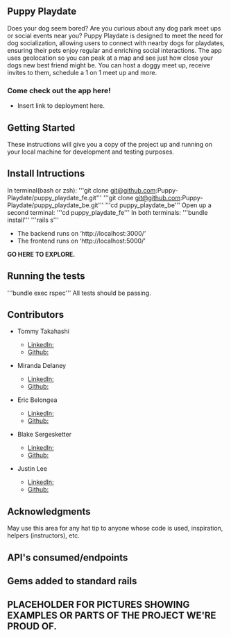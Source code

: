 ## Puppy Playdate 

Does your dog seem bored? Are you curious about any dog park meet ups or social events near you? Puppy Playdate is designed to meet the need for dog socialization, allowing users to connect with nearby dogs for playdates, ensuring their pets enjoy regular and enriching social interactions. The app uses geolocation so you can peak at a map and see just how close your dogs new best friend might be. You can host a doggy meet up, receive invites to them, schedule a 1 on 1 meet up and more.

### Come check out the app here!
* Insert link to deployment here.


## Getting Started
These instructions will give you a copy of the project up and running on your local machine for development and testing purposes. 


## Install Intructions

In terminal(bash or zsh):
'''git clone git@github.com:Puppy-Playdate/puppy_playdate_fe.git'''
'''git clone git@github.com:Puppy-Playdate/puppy_playdate_be.git'''
'''cd puppy_playdate_be'''
Open up a second terminal:
'''cd puppy_playdate_fe'''
In both terminals:
'''bundle install'''
'''rails s'''

* The backend runs on ‘http://localhost:3000/’
* The frontend runs on ‘http://localhost:5000/’ 

**GO HERE TO EXPLORE.**


## Running the tests

'''bundle exec rspec'''
All tests should be passing.


## Contributors

* Tommy Takahashi 
    * [LinkedIn:](https://www.linkedin.com/in/tommy-takahashi/)
    * [Github:](https://github.com/ttakahashi1591)

* Miranda Delaney 
    * [LinkedIn:](https://www.linkedin.com/in/mld52/)
    * [Github:](https://github.com/delaneymiranda1)

* Eric Belongea 
    * [LinkedIn:](https://www.linkedin.com/in/eric-belongea/)
    * [Github:](https://github.com/EricBelongea)

* Blake Sergesketter
    * [LinkedIn:](https://www.linkedin.com/in/b-sergesketter/)
    * [Github:](https://github.com/bserge13)

* Justin Lee
    * [LinkedIn:](https://www.linkedin.com/in/justin-lee-438035294/)
    * [Github:](https://github.com/JustinSteel)


## Acknowledgments
May use this area for any hat tip to anyone whose code is used, inspiration, helpers (instructors), etc.


## API's consumed/endpoints


## Gems added to standard rails



## PLACEHOLDER FOR PICTURES SHOWING EXAMPLES OR PARTS OF THE PROJECT WE'RE PROUD OF.